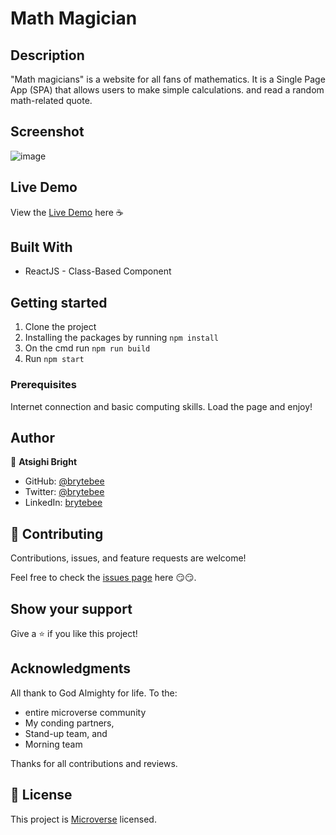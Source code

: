 # Math Magician

## Description

"Math magicians" is a website for all fans of mathematics. It is a Single Page App (SPA) that allows users to make simple calculations. and read a random math-related quote.

## Screenshot

![image](https://user-images.githubusercontent.com/27709832/143310498-3307214b-6229-48b4-9e3a-f044e4194c1b.png)

## Live Demo

View the [Live Demo](https://brytebee.github.io/Math-Magicians/) here ☕

## Built With

- ReactJS - Class-Based Component

## Getting started

1. Clone the project
2. Installing the packages by running `npm install`
3. On the cmd run `npm run build`
4. Run `npm start`

### Prerequisites

Internet connection and basic computing skills.
Load the page and enjoy!

## Author

👤 **Atsighi Bright**

- GitHub: [@brytebee](https://github.com/brytebee)
- Twitter: [@brytebee](https://twitter.com/brytebee)
- LinkedIn: [brytebee](https://www.linkedin.com/in/brytebee/)

## 🤝 Contributing

Contributions, issues, and feature requests are welcome!

Feel free to check the [issues page](https://github.com/brytebee/Math-Magicians/issues) here 😏😏.

## Show your support

Give a ⭐️ if you like this project!

## Acknowledgments

All thank to God Almighty for life.
To the:

- entire microverse community
- My conding partners,
- Stand-up team, and
- Morning team

Thanks for all contributions and reviews.

## 📝 License

This project is [Microverse](https://www.microverse.org/) licensed.
